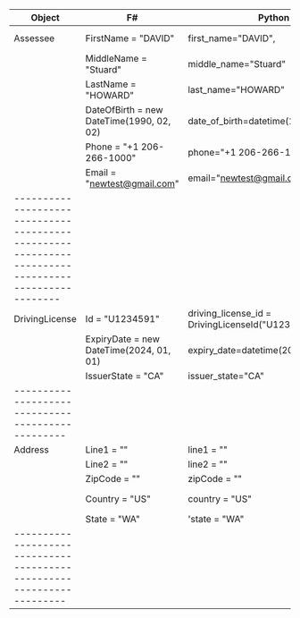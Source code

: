 


| Object | F# | Python | PHP |
---- | ---- | ---- | ----
| Assessee        | FirstName = "DAVID"| first_name="DAVID",| 'first_name' => 'DAVID'
|                 | MiddleName = "Stuard"| middle_name="Stuard" | 'middle_name' => 'Stuard'
|                 | LastName = "HOWARD" | last_name="HOWARD" | 'last_name' => 'HOWARD'
|                 | DateOfBirth = new DateTime(1990, 02, 02) | date_of_birth=datetime(1990,2,2).date() | 'date_of_birth' => Carbon::create(1990, 02, 02)
|                 | Phone = "+1 206-266-1000" | phone="+1 206-266-1000" | 'phone' => '+1 206-266-1000'
|                 | Email = "newtest@gmail.com" | email="newtest@gmail.com" | 'email' => 'newtest@gmail.com'
-------------------------------------------------------------------------------------------------- |
| DrivingLicense  | Id = "U1234591"| driving_license_id = DrivingLicenseId("U1234591")|  'id' => 'U1234591'
|                 | ExpiryDate = new DateTime(2024, 01, 01)| expiry_date=datetime(2024,1,1).date() | 'expiry_date' => Carbon::create(2024, 01, 01) 
|                 | IssuerState = "CA"| issuer_state="CA" | 'issuer_state' => 'CA'
------------------------------------------------- |
| Address         | Line1 = ""| line1 = "" | 'line1' => ''
|                 | Line2 = "" | line2 = "" | 'line2' => ''
|                 | ZipCode = "" | zipCode = ""  | 'zip_code' => ''
|                 | Country = "US" | country = "US"| 'country' => 'United States'
|                 | State = "WA" | 'state = "WA"  | 'state' => 'WA'
---------------------------------------------------------------------|